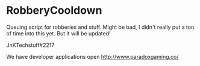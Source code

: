 # RobberyCooldown
Queuing script for robberies and stuff. Might be bad, I didn't really put a ton of time into this yet. But it will be updated!

JnKTechstuff#2217

We have developer applications open
http://www.paradoxgaming.co/
